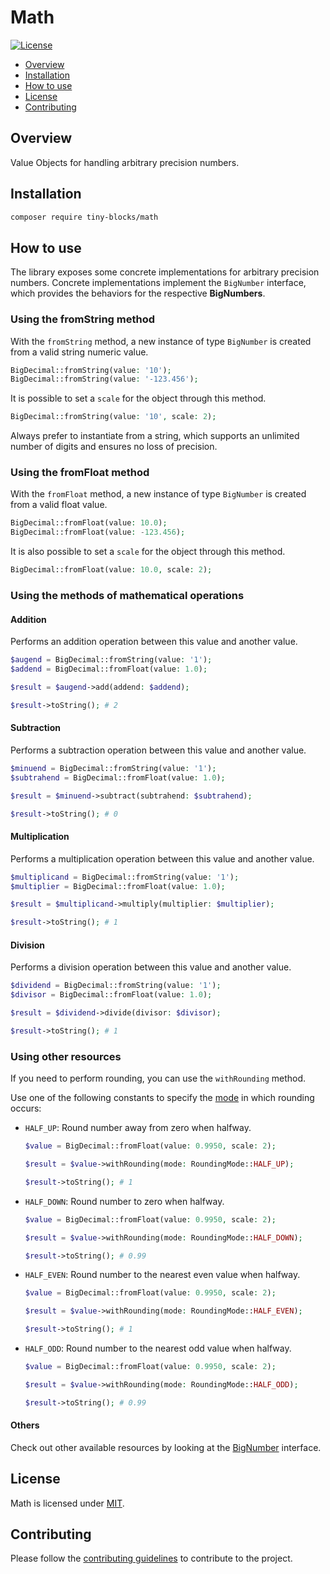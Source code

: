 # Math

[![License](https://img.shields.io/badge/license-MIT-green)](LICENSE)

* [Overview](#overview)
* [Installation](#installation)
* [How to use](#how-to-use)
* [License](#license)
* [Contributing](#contributing)

<div id='overview'></div> 

## Overview

Value Objects for handling arbitrary precision numbers.

<div id='installation'></div>

## Installation

```bash
composer require tiny-blocks/math
```

<div id='how-to-use'></div>

## How to use

The library exposes some concrete implementations for arbitrary precision numbers. Concrete implementations implement
the `BigNumber` interface, which provides the behaviors for the respective **BigNumbers**.

### Using the fromString method

With the `fromString` method, a new instance of type `BigNumber` is created from a valid string numeric value.

```php
BigDecimal::fromString(value: '10');
BigDecimal::fromString(value: '-123.456');
```

It is possible to set a `scale` for the object through this method.

```php
BigDecimal::fromString(value: '10', scale: 2);
```

Always prefer to instantiate from a string, which supports an unlimited number of digits and ensures no loss of
precision.

### Using the fromFloat method

With the `fromFloat` method, a new instance of type `BigNumber` is created from a valid float value.

```php
BigDecimal::fromFloat(value: 10.0);
BigDecimal::fromFloat(value: -123.456);
```

It is also possible to set a `scale` for the object through this method.

```php
BigDecimal::fromFloat(value: 10.0, scale: 2);
```

### Using the methods of mathematical operations

#### Addition

Performs an addition operation between this value and another value.

```php
$augend = BigDecimal::fromString(value: '1');
$addend = BigDecimal::fromFloat(value: 1.0);

$result = $augend->add(addend: $addend);

$result->toString(); # 2
```

#### Subtraction

Performs a subtraction operation between this value and another value.

```php
$minuend = BigDecimal::fromString(value: '1');
$subtrahend = BigDecimal::fromFloat(value: 1.0);

$result = $minuend->subtract(subtrahend: $subtrahend);

$result->toString(); # 0
```

#### Multiplication

Performs a multiplication operation between this value and another value.

```php
$multiplicand = BigDecimal::fromString(value: '1');
$multiplier = BigDecimal::fromFloat(value: 1.0);

$result = $multiplicand->multiply(multiplier: $multiplier);

$result->toString(); # 1
```

#### Division

Performs a division operation between this value and another value.

```php
$dividend = BigDecimal::fromString(value: '1');
$divisor = BigDecimal::fromFloat(value: 1.0);

$result = $dividend->divide(divisor: $divisor);

$result->toString(); # 1
```

### Using other resources

If you need to perform rounding, you can use the `withRounding` method.

Use one of the following constants to specify the [mode](https://www.php.net/manual/en/function.round.php) in which
rounding occurs:

- `HALF_UP`: Round number away from zero when halfway.

    ```php
    $value = BigDecimal::fromFloat(value: 0.9950, scale: 2);
    
    $result = $value->withRounding(mode: RoundingMode::HALF_UP);
    
    $result->toString(); # 1
    ```

- `HALF_DOWN`: Round number to zero when halfway.

    ```php
    $value = BigDecimal::fromFloat(value: 0.9950, scale: 2);
  
    $result = $value->withRounding(mode: RoundingMode::HALF_DOWN);
  
    $result->toString(); # 0.99
    ```

- `HALF_EVEN`: Round number to the nearest even value when halfway.

    ```php
    $value = BigDecimal::fromFloat(value: 0.9950, scale: 2);
  
    $result = $value->withRounding(mode: RoundingMode::HALF_EVEN);
  
    $result->toString(); # 1
    ```

- `HALF_ODD`: Round number to the nearest odd value when halfway.

    ```php
    $value = BigDecimal::fromFloat(value: 0.9950, scale: 2);
  
    $result = $value->withRounding(mode: RoundingMode::HALF_ODD);
  
    $result->toString(); # 0.99
    ```

#### Others

Check out other available resources by looking at the [BigNumber](src/BigNumber.php) interface.

<div id='license'></div>

## License

Math is licensed under [MIT](LICENSE).

<div id='contributing'></div>

## Contributing

Please follow the [contributing guidelines](https://github.com/tiny-blocks/tiny-blocks/blob/main/CONTRIBUTING.md) to
contribute to the project.
